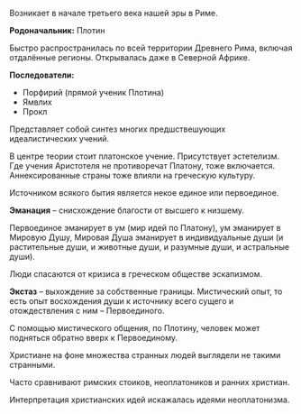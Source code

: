 Возникает в начале третьего века нашей эры в Риме.

**Родоначальник:** Плотин

Быстро распространилась по всей территории Древнего Рима, включая отдалённые регионы. Открывалась даже в Северной Африке.

**Последователи:**
- Порфирий (прямой ученик Плотина)
- Ямвлих
- Прокл

Представляет собой синтез многих предшствешующих идеалистических учений.

В центре теории стоит платонское учение. Присутствует эстетелизм. Где учения Аристотеля не противоречат Платону, тоже включается. Аннексированные страны тоже влияли на греческую культуру.

Источником всякого бытия является некое единое или первоединое.

**Эманация** – снисхождение благости от высшего к низшему.

Первоединое эманирует в ум (мир идей по Платону), ум эманирует в Мировую Душу, Мировая Душа эманирует в индивидуальные души (и растительные души, и животные души, и разумные души, и астральные души).

Люди спасаются от кризиса в греческом обществе эскапизмом.

**Экстаз** – выхождение за собственные границы. Мистический опыт, то есть опыт восхождения души к источнику всего сущего и отождествления с ним – Первоединого.

С помощью мистического общения, по Плотину, человек может подняться обратно вверх к Первоединому.

Христиане на фоне множества странных людей выглядели не такими странными.

Часто сравнивают римских стоиков, неоплатоников и ранних христиан.

Интерпретация христианских идей искажалась идеями неоплатонизма.